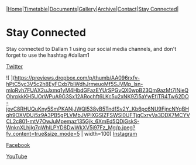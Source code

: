 |[Home](https://dallam1.github.io/)|[Timetable](https://dallam1.github.io/timetable)|[Documents](https://dallam1.github.io/documents)|[Gallery](https://dallam1.github.io/gallery)|[Archive](https://dallam1.github.io/archive)|[Contact](https://dallam1.github.io/contact)|[Stay Connected](https://dallam1.github.io/stayconnected)|

# Stay Connected

Stay connected to Dallam 1 using our social media channels, and don't forget to use the hashtag #dallam1

[Twitter](https://twitter.com/dallam1cpas)

![ ](https://previews.dropbox.com/p/thumb/AA096rxfv-hPtC5yc3V5c2h8EyFCxb7bIWdhJrmeuoMf5SJVMp_lsn-mloRvh7FUAX2uJxmq1yM4HbdGFazEYUrSPGvQX0wpB23Qm9azMt7INieQOhrpkkKH5UOrWPuA9G3Sx12ARochft6LKc5u2xNK9Zi5aYwEfiTR4Tw62DO-jovC8RHUQuKny5SmPKANjJWQI538yB5TndfSv2Y_Kb6pc6NU9FjncNYqBHqh9OXVDUi5z9A3PB5gPLVMbJVPlXGSIZFSWSl0UFTjqCxryVa3DDX7MCYVCL2c801-mtV7OwJuMpemaz135Gjk_6XmEd5QDiGskS-WnknXLhjIg7qWhILPYD8DwWkXV5j97Fz_Mg/p.jpeg?fv_content=true&size_mode=5 | width=100) [Instagram](https://www.instagram.com/dallam1cpas/)

[Facebook](https://www.facebook.com/groups/dallam1)

[YouTube](https://www.youtube.com/channel/UCtuoiH_Q1N0NPSMMSbiTKbA)

